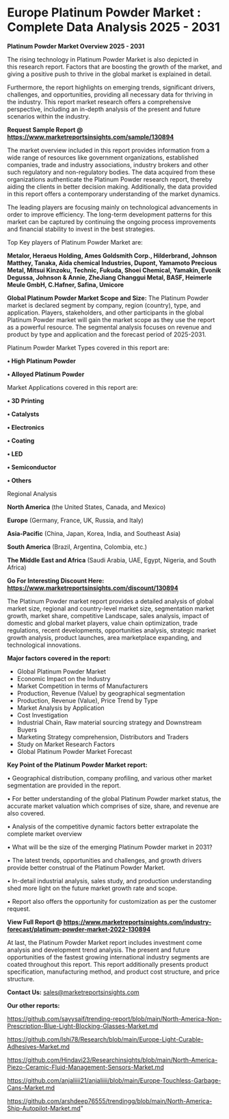 # Europe Platinum Powder Market : Complete Data Analysis 2025 - 2031

<Strong> Platinum Powder Market Overview 2025 - 2031</strong>

The rising technology in Platinum Powder Market is also depicted in this research report. Factors that are boosting the growth of the market, and giving a positive push to thrive in the global market is explained in detail.

Furthermore, the report highlights on emerging trends, significant drivers, challenges, and opportunities, providing all necessary data for thriving in the industry. This report market research offers a comprehensive perspective, including an in-depth analysis of the present and future scenarios within the industry.

<strong>Request Sample Report @ <a href=https://www.marketreportsinsights.com/sample/130894>https://www.marketreportsinsights.com/sample/130894</a></strong>

The market overview included in this report provides information from a wide range of resources like government organizations, established companies, trade and industry associations, industry brokers and other such regulatory and non-regulatory bodies. The data acquired from these organizations authenticate the Platinum Powder research report, thereby aiding the clients in better decision making. Additionally, the data provided in this report offers a contemporary understanding of the market dynamics.

The leading players are focusing mainly on technological advancements in order to improve efficiency. The long-term development patterns for this market can be captured by continuing the ongoing process improvements and financial stability to invest in the best strategies.

Top Key players of Platinum Powder Market are:

<strong>Metalor, Heraeus Holding, Ames Goldsmith Corp., Hilderbrand, Johnson Matthey, Tanaka, Aida chemical Industries, Dupont, Yamamoto Precious Metal, Mitsui Kinzoku, Technic, Fukuda, Shoei Chemical, Yamakin, Evonik Degussa, Johnson & Annie, ZheJiang Changgui Metal, BASF, Heimerle  Meule GmbH, C.Hafner, Safina, Umicore</strong>

<strong><b>Global Platinum Powder Market Scope and Size:</b></strong>
The Platinum Powder market is declared segment by company, region (country), type, and application. Players, stakeholders, and other participants in the global Platinum Powder market will gain the market scope as they use the report as a powerful resource. The segmental analysis focuses on revenue and product by type and application and the forecast period of 2025-2031.

Platinum Powder Market Types covered in this report are:

<strong>• High Platinum Powder

• Alloyed Platinum Powder</strong>

Market Applications covered in this report are:

<strong>• 3D Printing

• Catalysts

• Electronics

• Coating

• LED

• Semiconductor

• Others</strong> 

Regional Analysis

<strong>North America</strong> (the United States, Canada, and Mexico)

<strong>Europe</strong> (Germany, France, UK, Russia, and Italy)

<strong>Asia-Pacific</strong> (China, Japan, Korea, India, and Southeast Asia)

<strong>South America</strong> (Brazil, Argentina, Colombia, etc.)

<strong>The Middle East and Africa</strong> (Saudi Arabia, UAE, Egypt, Nigeria, and South Africa)

<strong>Go For Interesting Discount Here: <a href=https://www.marketreportsinsights.com/discount/130894>https://www.marketreportsinsights.com/discount/130894</a></strong>

The Platinum Powder market report provides a detailed analysis of global market size, regional and country-level market size, segmentation market growth, market share, competitive Landscape, sales analysis, impact of domestic and global market players, value chain optimization, trade regulations, recent developments, opportunities analysis, strategic market growth analysis, product launches, area marketplace expanding, and technological innovations.

<strong><b>Major factors covered in the report:</b></strong>
<ul>
  <li>Global Platinum Powder Market </li>
  <li>Economic Impact on the Industry</li>
  <li>Market Competition in terms of Manufacturers</li>
  <li>Production, Revenue (Value) by geographical segmentation</li>
  <li>Production, Revenue (Value), Price Trend by Type</li>
  <li>Market Analysis by Application</li>
  <li>Cost Investigation</li>
  <li>Industrial Chain, Raw material sourcing strategy and Downstream Buyers</li>
  <li>Marketing Strategy comprehension, Distributors and Traders</li>
  <li>Study on Market Research Factors</li>
  <li>Global Platinum Powder Market Forecast</li>
</ul>

<strong><b>Key Point of the Platinum Powder Market report:</b></strong>

• Geographical distribution, company profiling, and various other market segmentation are provided in the report.

• For better understanding of the global Platinum Powder market status, the accurate market valuation which comprises of size, share, and revenue are also covered.

• Analysis of the competitive dynamic factors better extrapolate the complete market overview

• What will be the size of the emerging Platinum Powder market in 2031?

• The latest trends, opportunities and challenges, and growth drivers provide better construal of the Platinum Powder Market.

• In-detail industrial analysis, sales study, and production understanding shed more light on the future market growth rate and scope.

• Report also offers the opportunity for customization as per the customer request.

<strong><b>View Full Report @ <a href=https://www.marketreportsinsights.com/industry-forecast/platinum-powder-market-2022-130894>https://www.marketreportsinsights.com/industry-forecast/platinum-powder-market-2022-130894</a></b></strong>


At last, the Platinum Powder Market report includes investment come analysis and development trend analysis. The present and future opportunities of the fastest growing international industry segments are coated throughout this report. This report additionally presents product specification, manufacturing method, and product cost structure, and price structure.

<strong>Contact Us:</strong>
sales@marketreportsinsights.com

<strong>Our other reports:</strong>

<a href=https://github.com/sayysaif/trending-report/blob/main/North-America-Non-Prescription-Blue-Light-Blocking-Glasses-Market.md>https://github.com/sayysaif/trending-report/blob/main/North-America-Non-Prescription-Blue-Light-Blocking-Glasses-Market.md</a>

<a href=https://github.com/Ishi78/Research/blob/main/Europe-Light-Curable-Adhesives-Market.md>https://github.com/Ishi78/Research/blob/main/Europe-Light-Curable-Adhesives-Market.md</a>

<a href=https://github.com/Hindavi23/Researchinsights/blob/main/North-America-Piezo-Ceramic-Fluid-Management-Sensors-Market.md>https://github.com/Hindavi23/Researchinsights/blob/main/North-America-Piezo-Ceramic-Fluid-Management-Sensors-Market.md</a>

<a href=https://github.com/anjaliiii21/anjaliiii/blob/main/Europe-Touchless-Garbage-Cans-Market.md>https://github.com/anjaliiii21/anjaliiii/blob/main/Europe-Touchless-Garbage-Cans-Market.md</a>

<a href=https://github.com/arshdeep76555/trendingg/blob/main/North-America-Ship-Autopilot-Market.md>https://github.com/arshdeep76555/trendingg/blob/main/North-America-Ship-Autopilot-Market.md</a>"
